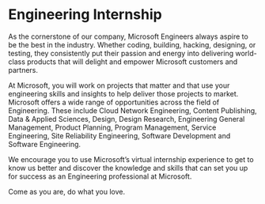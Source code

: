 # Engineering Internship

As the cornerstone of our company, Microsoft Engineers always aspire to be the best in the industry. Whether coding, building, hacking, designing, or testing, they consistently put their passion and energy into delivering world-class products that will delight and empower Microsoft customers and partners.  


At Microsoft, you will work on projects that matter and that use your engineering skills and insights to help deliver those projects to market. Microsoft offers a wide range of opportunities across the field of Engineering. These include Cloud Network Engineering, Content Publishing, Data & Applied Sciences, Design, Design Research, Engineering General Management, Product Planning, Program Management, Service Engineering, Site Reliability Engineering, Software Development and Software Engineering.

We encourage you to use Microsoft’s virtual internship experience to get to know us better and discover the knowledge and skills that can set you up for success as an Engineering professional at Microsoft.

Come as you are, do what you love.

